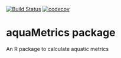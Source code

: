 [![Build Status](https://travis-ci.org/aquaMetrics/aquaMetrics.svg?branch=master)](https://travis-ci.org/aquaMetrics/aquaMetrics)
[![codecov](https://codecov.io/gh/aquaMetrics/aquaMetrics/branch/master/graph/badge.svg)](https://codecov.io/gh/aquaMetrics/aquaMetrics)
# aquaMetrics package

An R package to calculate aquatic metrics

